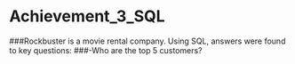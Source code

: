 # Achievement_3_SQL
###Rockbuster is a movie rental company.  Using SQL, answers were found to key questions:
###-Who are the top 5 customers?
